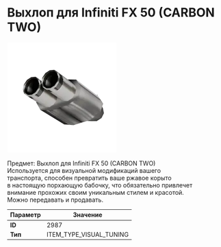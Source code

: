 # Выхлоп для Infiniti FX 50 (CARBON TWO)

![Item Image](../img/2987.webp?raw=true)

Предмет: Выхлоп для Infiniti FX 50 (CARBON TWO)<br>Используется для визуальной модификаций вашего<br>транспорта, способен превратить ваше ржавое корыто<br>в настоящую порхающую бабочку, что обязательно привлечет<br>внимание прохожих своим уникальным стилем и красотой.<br>Можно передавать и продавать.


| Параметр | Значение |
|----------|----------|
| **ID** | 2987 |
| **Тип** | ITEM_TYPE_VISUAL_TUNING |

